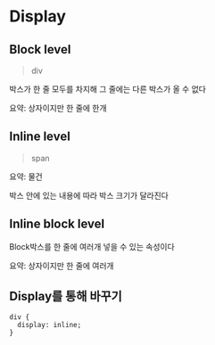 # Display

## Block level
>div

박스가 한 줄 모두를 차지해 그 줄에는 다른 박스가 올 수 없다

요약: 상자이지만 한 줄에 한개 

## Inline level
>span

요약: 물건

박스 안에 있는 내용에 따라 박스 크기가 달라진다

## Inline block level

Block박스를 한 줄에 여러개 넣을 수 있는 속성이다

요약: 상자이지만 한 줄에 여러개

## Display를 통해 바꾸기

```
div {
  display: inline;
}
```
